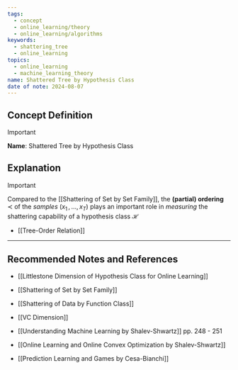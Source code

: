 ```yaml
---
tags:
  - concept
  - online_learning/theory
  - online_learning/algorithms
keywords:
  - shattering_tree
  - online_learning
topics:
  - online_learning
  - machine_learning_theory
name: Shattered Tree by Hypothesis Class
date of note: 2024-08-07
---
```


## Concept Definition

>[!important]
>**Name**: Shattered Tree by Hypothesis Class



## Explanation

>[!important]
>Compared to the [[Shattering of Set by Set Family]], the **(partial) ordering** $\prec$ of the *samples* $(x_{1} \,{,}\ldots{,}\,x_{T})$ plays an important role in *measuring* the shattering capability of a hypothesis class $\mathcal{H}$

- [[Tree-Order Relation]]






-----------
##  Recommended Notes and References


- [[Littlestone Dimension of Hypothesis Class for Online Learning]]

- [[Shattering of Set by Set Family]]
- [[Shattering of Data by Function Class]]

- [[VC Dimension]]


- [[Understanding Machine Learning by Shalev-Shwartz]] pp. 248 - 251
- [[Online Learning and Online Convex Optimization by Shalev-Shwartz]]
- [[Prediction Learning and Games by Cesa-Bianchi]]